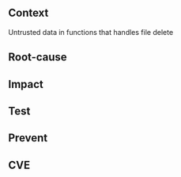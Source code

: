 ## Context
Untrusted data in functions that handles file delete

## Root-cause

## Impact

## Test

## Prevent

## CVE
